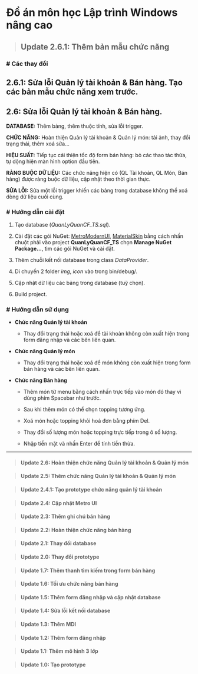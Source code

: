 # Đồ án môn học Lập trình Windows nâng cao

> ## Update 2.6.1: Thêm bản mẫu chức năng

### # Các thay đổi

  ## 2.6.1: Sửa lỗi Quản lý tài khoản & Bán hàng. Tạo các bản mẫu chức năng xem trước.
  
  ## 2.6: Sửa lỗi Quản lý tài khoản & Bán hàng.

  **DATABASE:** Thêm bảng, thêm thuộc tính, sửa lỗi trigger.
  
  **CHỨC NĂNG:** Hoàn thiện Quản lý tài khoản & Quản lý món: tải ảnh, thay đổi trạng thái, thêm xoá sửa...
  
  **HIỆU SUẤT:** Tiếp tục cải thiện tốc độ form bán hàng: bỏ các thao tác thừa, tự dộng hiện màn hình option đầu tiên.
  
  **RÀNG BUỘC DỮ LIỆU:** Các chức năng hiện có (QL Tài khoản, QL Món, Bán hàng) được ràng buộc dữ liệu, cập nhật theo thời gian thực.
  
  **SỬA LỖI:** Sửa một lỗi trigger khiến các bảng trong database không thể xoá dòng dữ liệu cuối cùng.

### # Hướng dẫn cài đặt

  1. Tạo database (*QuanLyQuanCF_TS.sql*).
  
  2. Cài đặt các gói NuGet: [MetroModernUI](https://www.nuget.org/packages/MetroModernUI/), [MaterialSkin](https://www.nuget.org/packages/MaterialSkin/) bằng cách nhấn chuột phải vào project **QuanLyQuanCF_TS** chọn **Manage NuGet Package...**, tìm các gói NuGet và cài đặt.

  3. Thêm chuỗi kết nối database trong class *DataProvider*.
  
  4. Di chuyển 2 folder *img*, *icon* vào trong bin/debug/.

  5. Cập nhật dữ liệu các bảng trong database (tuỳ chọn).
  
  6. Build project.

### # Hướng dẫn sử dụng

- **Chức năng Quản lý tài khoản**

  - Thay đổi trạng thái hoặc xoá để tài khoản không còn xuất hiện trong form đăng nhập và các bên liên quan.
  
- **Chức năng Quản lý món**

  - Thay đổi trạng thái hoặc xoá để món không còn xuất hiện trong form bán hàng và các bên liên quan.

- **Chức năng Bán hàng**

  - Thêm món từ menu bằng cách nhấn trực tiếp vào món đó thay vì dùng phím Spacebar như trước.
  
  - Sau khi thêm món có thể chọn topping tương ứng.
  
  - Xoá món hoặc topping khỏi hoá đơn bằng phím Del.
  
  - Thay đổi số lượng món hoặc topping trực tiếp trong ô số lượng.
  
  - Nhập tiền mặt và nhấn Enter để tính tiền thừa.

---

> #### Update 2.6: Hoàn thiện chức năng Quản lý tài khoản & Quản lý món

> #### Update 2.5: Thêm chức năng Quản lý tài khoản & Quản lý món

> #### Update 2.4.1: Tạo prototype chức năng quản lý tài khoản

> #### Update 2.4: Cập nhật Metro UI

> #### Update 2.3: Thêm ghi chú bán hàng

> #### Update 2.2: Hoàn thiện chức năng bán hàng

> #### Update 2.1: Thay đổi database

> #### Update 2.0: Thay đổi prototype

> #### Update 1.7: Thêm thanh tìm kiếm trong form bán hàng

> #### Update 1.6: Tối ưu chức năng bán hàng

> #### Update 1.5: Thêm form đăng nhập và cập nhật database

> #### Update 1.4: Sửa lỗi kết nối database
	
> #### Update 1.3: Thêm MDI
	
> #### Update 1.2: Thêm form đăng nhập

> #### Update 1.1: Thêm mô hình 3 lớp

> #### Update 1.0: Tạo prototype
